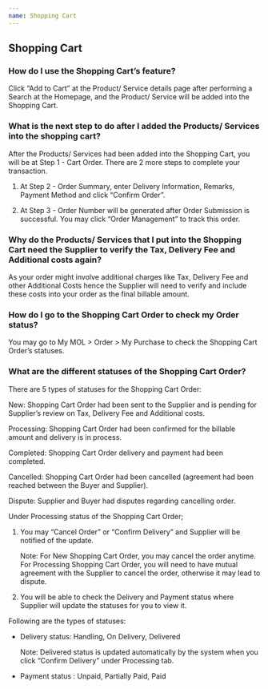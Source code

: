 ```yaml
---
name: Shopping Cart
---
```


## Shopping Cart

###  How do I use the Shopping Cart’s feature?

Click “Add to Cart” at the Product/ Service details page after performing a Search at the Homepage, and the Product/ Service will be added into the Shopping Cart.

###  What is the next step to do after I added the Products/ Services into the shopping cart?

After the Products/ Services had been added into the Shopping Cart, you will be at Step 1 - Cart Order. There are 2 more steps to complete your transaction.

1.	At Step 2 - Order Summary, enter Delivery Information, Remarks, Payment Method and click “Confirm Order”.

2.	At Step 3 - Order Number will be generated after Order Submission is successful. You may click “Order Management” to track this order.

###  Why do the Products/ Services that I put into the Shopping Cart need the Supplier to verify the Tax, Delivery Fee and Additional costs again?

As your order might involve additional charges like Tax, Delivery Fee and other Additional Costs hence the Supplier will need to verify and include these costs into your order as the final billable amount. 

###  How do I go to the Shopping Cart Order to check my Order status?

You may go to My MOL > Order > My Purchase to check the Shopping Cart Order’s statuses.

###  What are the different statuses of the Shopping Cart Order?

There are 5 types of statuses for the Shopping Cart Order:

New: Shopping Cart Order had been sent to the Supplier and is pending for Supplier’s review on Tax, Delivery Fee and Additional costs.

Processing: Shopping Cart Order had been confirmed for the billable amount and delivery is in process.

Completed: Shopping Cart Order delivery and payment had been completed.

Cancelled: Shopping Cart Order had been cancelled (agreement had been reached between the Buyer and Supplier).

Dispute: Supplier and Buyer had disputes regarding cancelling order. 

Under Processing status of the Shopping Cart Order; 

1.	You may “Cancel Order” or “Confirm Delivery” and Supplier will be notified of the update.

  	Note: For New Shopping Cart Order, you may cancel the order anytime. For Processing Shopping Cart Order, you will need to have mutual agreement with the Supplier to cancel the order, otherwise it may lead to dispute.

2.	You will be able to check the Delivery and Payment status where Supplier will update the statuses for you to view it. 

Following are the types of statuses:

-	Delivery status: Handling, On Delivery, Delivered 

    Note: Delivered status is updated automatically by the system when you click “Confirm Delivery” under Processing tab.

-	Payment status : Unpaid, Partially Paid, Paid 
